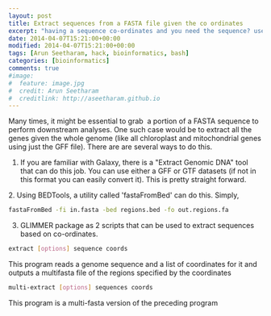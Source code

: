 ```yaml
---
layout: post
title: Extract sequences from a FASTA file given the co ordinates
excerpt: "having a sequence co-ordinates and you need the sequence? use this trick!"
date: 2014-04-07T15:21:00+00:00
modified: 2014-04-07T15:21:00+00:00
tags: [Arun Seetharam, hack, bioinformatics, bash]
categories: [bioinformatics]
comments: true
#image:
#  feature: image.jpg
#  credit: Arun Seetharam
#  creditlink: http://aseetharam.github.io
---
```


Many times, it might be essential to grab  a portion of a FASTA sequence to perform downstream analyses. One such case would be to extract all the genes given the whole genome (like all chloroplast and mitochondrial genes using just the GFF file). There are are several ways to do this.

1. If you are familiar with Galaxy, there is a "Extract Genomic DNA" tool that can do this job. You can use either a GFF or GTF datasets (if not in this format you can easily convert it). This is pretty straight forward.







2. Using BEDTools, a utility called 'fastaFromBed' can do this. Simply,

```bash
fastaFromBed -fi in.fasta -bed regions.bed -fo out.regions.fa
```

3. GLIMMER package as 2 scripts that can be used to extract sequences based on co-ordinates.

```bash
extract [options] sequence coords
```

This program reads a genome sequence and a list of coordinates for it and outputs a multifasta file of the regions specified by the coordinates

```bash
multi-extract [options] sequences coords
```

This program is a multi-fasta version of the preceding program


